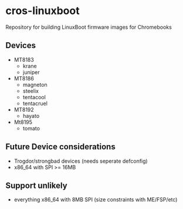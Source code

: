 # cros-linuxboot

Repository for building LinuxBoot firmware images for Chromebooks

## Devices

- MT8183
    - krane
    - juniper
- MT8186
    - magneton
    - steelix
    - tentacool
    - tentacruel
- MT8192
    - hayato
- Mt8195
    - tomato

## Future Device considerations

- Trogdor/strongbad devices (needs seperate defconfig)
- x86_64 with SPI >= 16MB

## Support unlikely

- everything x86_64 with 8MB SPI (size constraints with ME/FSP/etc) 
